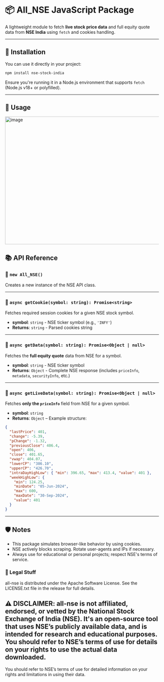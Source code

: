 

# 📦 All\_NSE JavaScript Package

A lightweight module to fetch **live stock price data** and full equity quote data from **NSE India** using `fetch` and cookies handling.

---

## 📁 Installation

You can use it directly in your project:

```bash
npm install nse-stock-india
```

Ensure you're running it in a Node.js environment that supports `fetch` (Node.js v18+ or polyfilled).

---


## 🚀 Usage

<img width="1345" height="417" alt="image" src="https://github.com/user-attachments/assets/667ff303-50c7-4509-8ab8-88ce3cfdc9c4" />


## 📚 API Reference

### 🔹 `new All_NSE()`

Creates a new instance of the NSE API class.

---

### 🔹 `async getCookie(symbol: string): Promise<string>`

Fetches required session cookies for a given NSE stock symbol.

* **symbol**: `string` - NSE ticker symbol (e.g., `'INFY'`)
* **Returns**: `string` - Parsed cookies string

---

### 🔹 `async getData(symbol: string): Promise<Object | null>`

Fetches the **full equity quote** data from NSE for a symbol.

* **symbol**: `string` - NSE ticker symbol
* **Returns**: `Object` - Complete NSE response (includes `priceInfo`, `metadata`, `securityInfo`, etc.)

---

### 🔹 `async getLiveData(symbol: string): Promise<Object | null>`

Fetches **only the `priceInfo`** field from NSE for a given symbol.

* **symbol**: `string`
* **Returns**: `Object` – Example structure:

```json
{
  "lastPrice": 401,
  "change": -5.39,
  "pChange": -1.32,
  "previousClose": 406.4,
  "open": 406,
  "close": 401.65,
  "vwap": 404.07,
  "lowerCP": "386.10",
  "upperCP": "426.70",
  "intraDayHighLow": { "min": 396.65, "max": 413.4, "value": 401 },
  "weekHighLow": {
    "min": 124.25,
    "minDate": "05-Jun-2024",
    "max": 600,
    "maxDate": "30-Sep-2024",
    "value": 401
  }
}
```

---


## 🛡️ Notes

* This package simulates browser-like behavior by using cookies.
* NSE actively blocks scraping. Rotate user-agents and IPs if necessary.
* Always use for educational or personal projects; respect NSE's terms of service.

### 📜 Legal Stuff

all-nse is distributed under the Apache Software License. See the LICENSE.txt file in the release for full details.

## ⚠️ DISCLAIMER: all-nse is not affiliated, endorsed, or vetted by the National Stock Exchange of India (NSE). It's an open-source tool that uses NSE’s publicly available data, and is intended for research and educational purposes. You should refer to NSE’s terms of use for details on your rights to use the actual data downloaded.

You should refer to NSE’s terms of use for detailed information on your rights and limitations in using their data.
